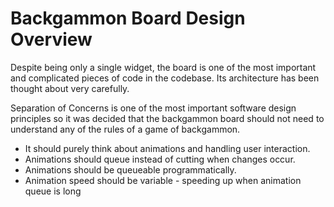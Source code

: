 # Backgammon Board Design Overview

Despite being only a single widget, the board is one of the most important and
complicated pieces of code in the codebase. Its architecture has been thought
about very carefully.

Separation of Concerns is one of the most important software design principles
so it was decided that the backgammon board should not need to understand any
of the rules of a game of backgammon.

* It should purely think about animations and handling user interaction.
* Animations should queue instead of cutting when changes occur.
* Animations should be queueable programmatically.
* Animation speed should be variable - speeding up when animation queue is long
